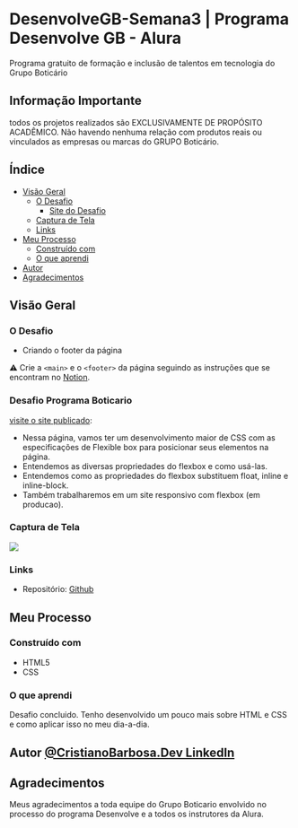# DesenvolveGB-Semana3 | Programa Desenvolve GB - Alura 

Programa gratuito de formação e inclusão de talentos em tecnologia do Grupo Boticário
## Informação Importante
todos os projetos realizados são EXCLUSIVAMENTE DE PROPÓSITO ACADÊMICO. Não havendo nenhuma relação com produtos reais ou vinculados as empresas ou marcas do GRUPO Boticário.
 
## Índice

- [Visão Geral](#Visão-Geral)
  - [O Desafio](#O-Desafio)
    - [Site do Desafio](#Desafio-Programa-Boticario)
  - [Captura de Tela](#Captura-de-Tela)
  - [Links](#links)
- [Meu Processo](#Meu-Processo)
  - [Construído com](#Construído-com)
  - [O que aprendi](#O-i-learned)
- [Autor](#Autor)
- [Agradecimentos](#Agradecimentos)

## Visão Geral

### O Desafio
- Criando o footer da página

⚠️ Crie a `<main>` e o `<footer>` da página seguindo as instruções que se encontram no [Notion](https://milenaemmert.notion.site/Desafio-Criando-o-Footer-da-p-gina-a87c70459fb942aba9b62cc952a17128).

### Desafio Programa Boticario

[visite o site publicado](https://desenvolve-fullstack-desafio1.vercel.app/):

- Nessa página, vamos ter um desenvolvimento maior de CSS com as especificações de Flexible box para posicionar seus elementos na página.
- Entendemos as diversas propriedades do flexbox e como usá-las.
- Entendemos como as propriedades do flexbox substituem float, inline e inline-block.
- Também trabalharemos em um site responsivo com flexbox (em producao).

### Captura de Tela

![](https://github.com/cristianosbarbosadev/desenvolve-fullstack-desafio1/blob/main/source/ps-tela.JPG)

### Links

- Repositório: [Github](https://github.com/cristianosbarbosadev/desenvolve-fullstack-desafio1)


## Meu Processo

### Construído com

- HTML5
- CSS

### O que aprendi

Desafio concluido. Tenho desenvolvido um pouco mais sobre HTML e CSS e como aplicar isso no meu dia-a-dia.

## Autor [@CristianoBarbosa.Dev LinkedIn](https://www.linkedin.com/in/cristianosantosbarbosa/)

## Agradecimentos

Meus agradecimentos a toda equipe do Grupo Boticario envolvido no processo do programa Desenvolve e a todos os instrutores da Alura.
